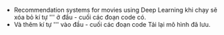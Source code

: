 - Recommendation systems for movies using Deep Learning khi chạy sẽ xóa bỏ kí tự ''' ở đầu - cuối các đoạn code có. 
- Và thêm kí tự ''' vào đầu - cuối các đoạn code Tải lại mô hình đã lưu.
